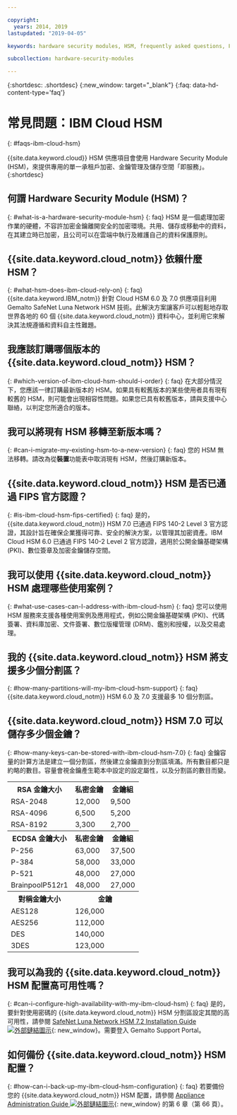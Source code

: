 ```yaml
---

copyright:
  years: 2014, 2019
lastupdated: "2019-04-05"

keywords: hardware security modules, HSM, frequently asked questions, FAQs, cryptographic, symmetrical, keys, secrets

subcollection: hardware-security-modules

---
```


{:shortdesc: .shortdesc}
{:new_window: target="_blank"}
{:faq: data-hd-content-type='faq'}

# 常見問題：IBM Cloud HSM
{: #faqs-ibm-cloud-hsm}

{{site.data.keyword.cloud}} HSM 供應項目會使用 Hardware Security Module (HSM)，來提供專用的單一承租戶加密、金鑰管理及儲存空間「即服務」。
{:shortdesc}

## 何謂 Hardware Security Module (HSM)？
{: #what-is-a-hardware-security-module-hsm}
{: faq}
HSM 是一個處理加密作業的硬體，不容許加密金鑰離開安全的加密環境。共用、儲存或移動中的資料，在其建立時已加密，且公司可以在雲端中執行及維護自己的資料保護原則。

## {{site.data.keyword.cloud_notm}} 依賴什麼 HSM？
{: #what-hsm-does-ibm-cloud-rely-on}
{: faq}
{{site.data.keyword.IBM_notm}} 針對 Cloud HSM 6.0 及 7.0 供應項目利用 Gemalto SafeNet Luna Network HSM 技術。此解決方案讓客戶可以輕鬆地存取世界各地的 60 個 {{site.data.keyword.cloud_notm}} 資料中心，並利用它來解決其法規遵循和資料自主性難題。

## 我應該訂購哪個版本的 {{site.data.keyword.cloud_notm}} HSM？
{: #which-version-of-ibm-cloud-hsm-should-i-order}
{: faq}
在大部分情況下，您應該一律訂購最新版本的 HSM。如果具有較舊版本的某些使用者具有現有較舊的 HSM，則可能會出現相容性問題。如果您已具有較舊版本，請與支援中心聯絡，以判定您所適合的版本。

## 我可以將現有 HSM 移轉至新版本嗎？
{: #can-i-migrate-my-existing-hsm-to-a-new-version}
{: faq}
您的 HSM 無法移轉。請改為從**裝置**功能表中取消現有 HSM，然後訂購新版本。

## {{site.data.keyword.cloud_notm}} HSM 是否已通過 FIPS 官方認證？
{: #is-ibm-cloud-hsm-fips-certified}
{: faq}
是的，{{site.data.keyword.cloud_notm}} HSM 7.0 已通過 FIPS 140-2 Level 3 官方認證，其設計旨在確保企業獲得可靠、安全的解決方案，以管理其加密資產。IBM Cloud HSM 6.0 已通過 FIPS 140-2 Level 2 官方認證，適用於公開金鑰基礎架構 (PKI)、數位簽章及加密金鑰儲存空間。

## 我可以使用 {{site.data.keyword.cloud_notm}} HSM 處理哪些使用案例？
{: #what-use-cases-can-I-address-with-ibm-cloud-hsm}
{: faq}
您可以使用 HSM 服務來支援各種使用案例及應用程式，例如公開金鑰基礎架構 (PKI)、代碼簽署、資料庫加密、文件簽署、數位版權管理 (DRM)、鑑別和授權，以及交易處理。

## 我的 {{site.data.keyword.cloud_notm}} HSM 將支援多少個分割區？
{: #how-many-partitions-will-my-ibm-cloud-hsm-support}
{: faq}
{{site.data.keyword.cloud_notm}} HSM 6.0 及 7.0 支援最多 10 個分割區。

## {{site.data.keyword.cloud_notm}} HSM 7.0 可以儲存多少個金鑰？
{: #how-many-keys-can-be-stored-with-ibm-cloud-hsm-7.0}
{: faq}
金鑰容量的計算方法是建立一個分割區，然後建立金鑰直到分割區填滿。所有數目都只是約略的數目。容量會視金鑰產生範本中設定的設定屬性，以及分割區的數目而變。
<table>
<th>RSA 金鑰大小
</th>
<th>私密金鑰</th>
<th>金鑰組</th>
<tr><td>RSA-2048</td>
<td>12,000</td>
<td>9,500</td></tr>
<tr><td>RSA-4096</td>
<td>6,500</td>
<td>5,200</td></tr>
<tr><td>RSA-8192</td>
<td>3,300</td>
<td>2,700</td></tr>

<th>ECDSA 金鑰大小
</th>
<th>私密金鑰</th>
<th>金鑰組</th>
<tr><td>P-256</td>
<td>63,000</td>
<td>37,500</td></tr>
<tr><td>P-384</td>
<td>58,000</td>
<td>33,000</td></tr>
<tr><td>P-521</td>
<td>48,000</td>
<td>27,000</td></tr>
<tr><td>BrainpoolP512r1</td>
<td>48,000</td>
<td>27,000</td></tr>

<th>對稱金鑰大小
</th>
<th colspan="2">金鑰</th>

<tr><td>AES128</td>
<td colspan="2">126,000</td>
</tr>
<tr><td>AES256</td>
<td colspan="2">112,000</td>
</tr>
<tr><td>DES</td>
<td colspan="2">140,000</td>

</tr>
<tr><td>3DES</td>
<td colspan="2">123,000</td>
</tr>
</table>

## 我可以為我的 {{site.data.keyword.cloud_notm}} HSM 配置高可用性嗎？
{: #can-i-configure-high-availability-with-my-ibm-cloud-hsm}
{: faq}
是的，要針對使用密碼的 {{site.data.keyword.cloud_notm}} HSM 分割區設定其間的高可用性，請參閱 [SafeNet Luna Network HSM 7.2 Installation Guide ![外部鏈結圖示](../../icons/launch-glyph.svg "外部鏈結圖示")](https://supportportal.gemalto.com/csm?id=kb_article_view&sys_kb_id=19a81c8bdb9a1fc8d298728dae96197d&sysparm_article=KB0017573){: new_window}。需要登入 Gemalto Support Portal。

## 如何備份 {{site.data.keyword.cloud_notm}} HSM 配置？
{: #how-can-i-back-up-my-ibm-cloud-hsm-configuration}
{: faq}
若要備份您的 {{site.data.keyword.cloud_notm}} HSM 配置，請參閱 [Appliance Administration Guide ![外部鏈結圖示](../../icons/launch-glyph.svg "外部鏈結圖示")](ftp://public.dhe.ibm.com/cloud/bluemix/hsm/Appliance_Administration_Guide_72.pdf){: new_window} 的第 6 章（第 66 頁）。
